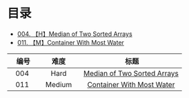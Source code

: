 # 目录



 - [004. 【H】Median of Two Sorted Arrays][1]
 - [011. 【M】Container With Most Water][2]


|    编号    |       难度       |                    标题                   |
|:-------:|:-------------: | :----------:|
|   004  |     Hard    |   [Median of Two Sorted Arrays][1]   |
|   011  |     Medium    |   [Container With Most Water][2]   |



  [1]: https://github.com/Zelda256/LeetCode_Zelda/blob/master/4.%20Median%20of%20Two%20Sorted%20Arrays.md
  [2]: https://github.com/Zelda256/LeetCode_Zelda/blob/master/11.%20Container%20With%20Most%20Water.md
